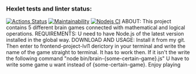 ### Hexlet tests and linter status:
[![Actions Status](https://github.com/Ilka228/frontend-project-lvl1/workflows/hexlet-check/badge.svg)](https://github.com/Ilka228/frontend-project-lvl1/actions)
[![Maintainability](https://api.codeclimate.com/v1/badges/cf61fa68647960a89e52/maintainability)](https://codeclimate.com/github/Ilka228/frontend-project-lvl1/maintainability)
[![Nodejs CI](https://github.com/Ilka228/frontend-project-lvl1/workflows/Node%20CI/badge.svg)](https://github.com/Ilka228/frontend-project-lvl1/actions)
ABOUT:
    This project contains 5 different brain games connected with mathematical and logical operations.
REQUIREMENTS:
    U need to have Node.js of the latest version installed in the global way.
DOWNLOAD AND USAGE:
    Install it from my git.
    Then enter to frontend-project-lvl1 derictory in your terminal and write the name of the game
    straight to terminal. It has to work then. If it isn't the write the following command "node bin/brain-{some-certain-game}.js"
    U have to write some game u want instead of {some-certain-game}.
    Enjoy playing
